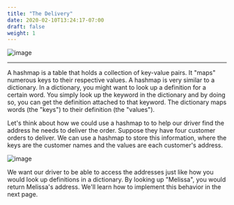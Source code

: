 ```yaml
---
title: "The Delivery"
date: 2020-02-10T13:24:17-07:00
draft: false
weight: 1
--- 
```


<link rel="stylesheet" href="../../style.css">

![image](../../img/mapIntro.png)

<hr>

A hashmap is a table that holds a collection of key-value pairs. It "maps" numerous keys to their respective values. A hashmap is very similar to a dictionary. In a dictionary, you might want to look up a definition for a certain word. You simply look up the keyword in the dictionary and by doing so, you can get the definition attached to that keyword. The dictionary maps words (the "keys") to their definition (the "values").

Let's think about how we could use a hashmap to to help our driver find the address he needs to deliver the order. Suppose they have four customer orders to deliver. We can use a hashmap to store this information, where the keys are the customer names and the values are each customer's address.

![image](../../img/customerName.png)

We want our driver to be able to access the addresses just like how you would look up definitions in a dictionary. By looking up "Melissa", you would return Melissa's address. We'll learn how to implement this behavior in the next page.